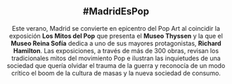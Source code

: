 <section id="about" class="tint-bg">
  <div class="container inner-sm animate">
    <div class="row">
      <div class="col-md-7">
        <header>
          <h1>#MadridEsPop</h1>
          <p>Este verano, Madrid se convierte en epicentro del Pop Art al coincidir la exposición <strong>Los Mitos del Pop</strong> que presenta el <strong>Museo Thyssen</strong> y la que el <strong>Museo Reina Sofía</strong> dedica a uno de sus mayores protagonistas, <strong>Richard Hamilton</strong>. Las exposiciones, a través de más de 300 obras, revisan los tradicionales mitos del movimiento Pop e ilustran las inquietudes de una sociedad que quería olvidar el trauma de la guerra y reconocía de un modo crítico el boom de la cultura de masas y la nueva sociedad de consumo.</p>
        </header>
      </div>
    </div>
  </div>
</section>